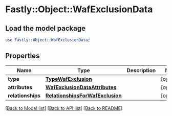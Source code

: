 # Fastly::Object::WafExclusionData

## Load the model package
```perl
use Fastly::Object::WafExclusionData;
```

## Properties
Name | Type | Description | Notes
------------ | ------------- | ------------- | -------------
**type** | [**TypeWafExclusion**](TypeWafExclusion.md) |  | [optional] 
**attributes** | [**WafExclusionDataAttributes**](WafExclusionDataAttributes.md) |  | [optional] 
**relationships** | [**RelationshipsForWafExclusion**](RelationshipsForWafExclusion.md) |  | [optional] 

[[Back to Model list]](../README.md#documentation-for-models) [[Back to API list]](../README.md#documentation-for-api-endpoints) [[Back to README]](../README.md)


